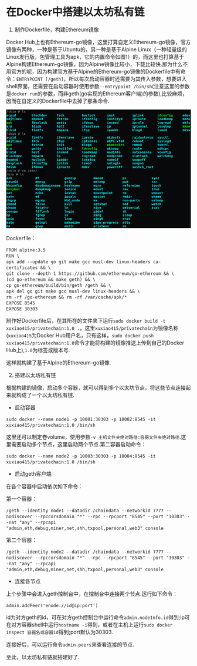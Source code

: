 # 在Docker中搭建以太坊私有链
1. 制作Dockerfile，构建Ethereum镜像

  Docker Hub上也有Ethereum-go镜像，这里打算自定义Ethereum-go镜像，官方镜像有两种，一种是基于Ubuntu的，另一种是基于Alpine Linux（一种轻量级的Linux发行版，包管理工具为apk，它的内置命令如图1）的，而这里也打算基于Alpine构建Ethereum-go镜像，因为Alpine镜像比较小，下载比较快.那为什么不用官方的呢，因为构建官方基于Alpine的Ethereum-go镜像的Dockerfile中有命令：`ENTRYPOINT [/geth]`，所以每次启动容器时还需要为其传入参数，想要进入shell界面，还需要在启动容器时使用参数`--entrypoint /bin/sh`(注意这里的参数是`docker run`的参数，而非geth(go实现的Ethereum客户端)的参数),比较麻烦，因而在自定义的Dockerfile中去掉了那条命令.

  ![Alpine Linux预置命令](./AlpineLinux.png "Alpine Linux预置命令")

  Dockerfile：

  ```
  FROM alpine:3.5
  RUN \
  apk add --update go git make gcc musl-dev linux-headers ca-certificates && \
  git clone --depth 1 https://github.com/ethereum/go-ethereum && \
  (cd go-ethereum && make geth) && \
  cp go-ethereum/build/bin/geth /geth && \
  apk del go git make gcc musl-dev linux-headers && \
  rm -rf /go-ethereum && rm -rf /var/cache/apk/*
  EXPOSE 8545
  EXPOSE 30303
  ```
  制作好Dockerfile后，在其所在的文件夹下运行`sudo docker build -t xuxiao415/privatechain:1.0 .`，这里`xuxiao415/privatechain`为镜像名称(`xuxiao415`为Docker Hub用户名，只有这样，`sudo docker push xuxiao415/privatechain:1.0`命令才能将构建的镜像推送上传到自己的Docker Hub上),`1.0`为标签或版本号.

  这样就构建了基于Alpine的Ethereum-go镜像.

2. 搭建以太坊私有链

  根据构建的镜像，启动多个容器，就可以得到多个以太坊节点，将这些节点连接起来就构成了一个以太坊私有链.

  * 启动容器
  ```
  sudo docker --name node1 -p 10001:30303 -p 10002:8545 -it xuxiao415/privatechain:1.0 /bin/sh
  ```
  这里还可以制定卷volume，使用参数`-v 主机文件夹绝对路径:容器文件夹绝对路径`.这里需要启动多个节点，这里启动两个节点.第二容器启动命令：
  ```
  sudo docker --name node2 -p 10003:30303 -p 10004:8545 -it xuxiao415/privatechain:1.0 /bin/sh
  ```
  * 启动geth客户端

  在各个容器中启动依次如下命令：

  第一个容器：
  ```
  /geth --identity node1 --datadir /chaindata --networkid 7777 --nodiscover --rpccorsdomain "*" --rpc --rpcport "8545" --port "30303" --nat "any" --rpcapi "admin,eth,debug,miner,net,shh,txpool,personal,web3" console
  ```
  第二个容器：
  ```
  /geth --identity node2 --datadir /chaindata --networkid 7777 --nodiscover --rpccorsdomain "*" --rpc --rpcport "8545" --port "30303" --nat "any" --rpcapi "admin,eth,debug,miner,net,shh,txpool,personal,web3" console
  ```
  * 连接各节点

  上个步骤中会进入geth控制台中，在控制台中连接两个节点.运行如下命令：
  ```
  admin.addPeer('enode://id@ip:port')
  ```
  id为对方geth的id，可在对方geth控制台中运行命令`admin.nodeInfo.id`得到;ip可在对方容器shell中运行`hostname -i`得到，或者在主机上运行`sudo docker inspect 容器名或容器id`得到;port默认为30303.

  连接好后，可以运行命令`admin.peers`来查看连接的节点.

  至此，以太坊私有链就搭建好了.
